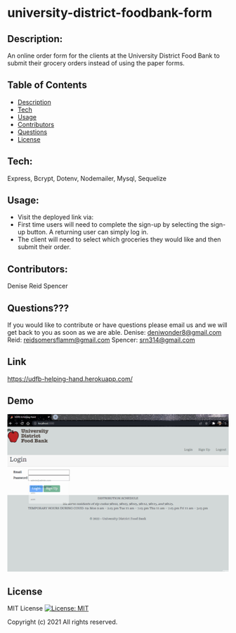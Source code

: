 # university-district-foodbank-form
## Description:
An online order form for the clients at the University District Food Bank to submit their grocery orders instead of using the paper forms. 

## Table of Contents
- [Description](#Description)
- [Tech](#Tech)
- [Usage](#Usage)
- [Contributors](#Contributors)
- [Questions](#Questions)
- [License](#License)


## Tech:
Express, Bcrypt, Dotenv, Nodemailer, Mysql, Sequelize

## Usage:
- Visit the deployed link via: 
- First time users will need to complete the sign-up by selecting the sign-up button. A returning user can simply log in.
- The client will need to select which groceries they would like and then submit their order.

## Contributors:
Denise Reid Spencer

## Questions???
If you would like to contribute or have questions please email us and we will get back to you as soon as we are able.
Denise: deniwonder8@gmail.com
Reid: reidsomersflamm@gmail.com
Spencer: srn314@gmail.com

## Link
https://udfb-helping-hand.herokuapp.com/

## Demo
![load page](/public/images/UDFB.gif)
 
## License
MIT License [![License: MIT](https://img.shields.io/badge/License-MIT-yellow.svg)](https://opensource.org/licenses/MIT)

Copyright (c) 2021
All rights reserved.